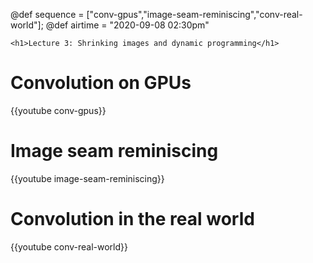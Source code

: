 @def sequence = ["conv-gpus","image-seam-reminiscing","conv-real-world"];
@def airtime = "2020-09-08 02:30pm"

~~~
<h1>Lecture 3: Shrinking images and dynamic programming</h1>
~~~

# Convolution on GPUs

{{youtube conv-gpus}}

# Image seam reminiscing

{{youtube image-seam-reminiscing}}

# Convolution in the real world

{{youtube conv-real-world}}
